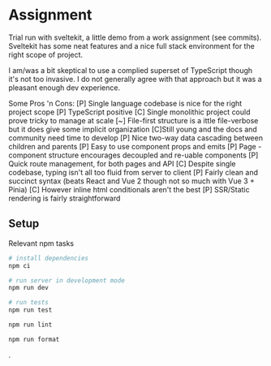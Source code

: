 # Assignment
Trial run with sveltekit, a little demo from a work assignment (see commits).
Sveltekit has some neat features and a nice full stack environment for the right scope of project.

I am/was a bit skeptical to use a complied superset of TypeScript though it's not too invasive.
I do not generally agree with that approach but it was a pleasant enough dev experience.

Some Pros 'n Cons:
[P] Single language codebase is nice for the right project scope
[P] TypeScript positive
[C] Single monolithic project could prove tricky to manage at scale
[~] File-first structure is a ittle file-verbose but it does give some implicit organization
[C]Still young and the docs and community need time to develop
[P] Nice two-way data cascading between children and parents
[P] Easy to use component props and emits
[P] Page - component structure encourages decoupled and re-uable components
[P] Quick route management, for both pages and API
[C] Despite single codebase, typing isn't all too fluid from server to client
[P] Fairly clean and succinct syntax (beats React and Vue 2 though not so much with Vue 3 + Pinia)
  [C] However inline html conditionals aren't the best
[P] SSR/Static rendering is fairly straightforward

## Setup

Relevant npm tasks

```bash
# install dependencies
npm ci

# run server in development mode
npm run dev

# run tests
npm run test

npm run lint

npm run format
```
.
